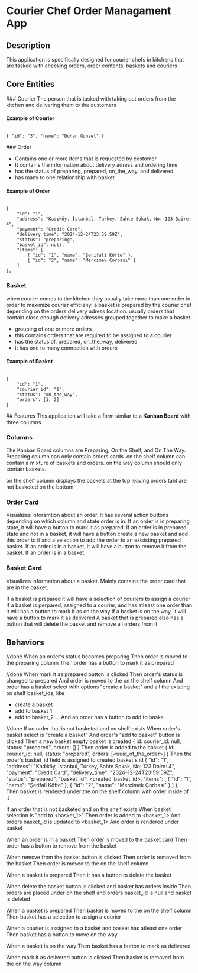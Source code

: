 # Courier Chef Order Managament App

## Description
This application is specifically designed for courier chefs in kitchens that are tasked with checking orders, order contents, baskets and couriers

## Core Entities

### Courier
The person that is tasked with taking out orders from the kitchen and delivering them to the customers

#### Example of Courier
<code>
{ "id": "3", "name": "Duhan Günsel" }
</code>

### Order
- Contains one or more items that is requested by customer
- It contains the information about delivery adress and ordering time
- has the status of preparing, prepared, on_the_way, and delivered
- has many to one relationship with basket

#### Example of Order
<code>
{
    "id": "1",
    "address": "Kadıköy, İstanbul, Turkey, Sahte Sokak, No: 123 Daire: 4",
    "payment": "Credit Card",
    "delivery_time": "2024-12-24T23:59:59Z",
    "status": "preparing",
    "basket_id": null,
    "items": [
        { "id": "1", "name": "Şerifali Köfte" },
        { "id": "2", "name": "Mercimek Çorbası" }
    ]
},
</code>

### Basket
when courier comes to the kitchen they usually take more than one order in order to maximize courier efficieny. a basket is prepared by the courier chef depending on the orders delivery adress location. usually orders that contain close enough delivery adresses grouped together to make a basket

- grouping of one or more orders
- this contains orders that are required to be assigned to a courier
- has the status of, prepared, on_the_way, delivered
- it has one to many connection with orders

#### Example of Basket
<code>
{
    "id": "1",
    "courier_id": "1",
    "status": "on_the_way",
    "orders": [1, 2]
}
</code>

## Features
This application will take a form similar to a <b>Kanban Board</b> with three columns.

### Columns
The Kanban Board columns are Preparing, On the Shelf, and On The Way. Preparing column can only contain orders cards. on the shelf column can contain a mixture of baskets and orders. on the way column should only contain baskets.

on the shelf column displays the baskets at the top leaving orders taht are not basketed on the bottom

### Order Card
Visualizes inforamtion about an order. It has several action buttons depending on which column and state order is in. If an order is in preparing state, it will have a button to mark it as prepared. If an order is in prepared state and not in a basket, it will have a button create a new basket and add this order to it and a selection to add the order to an exisisting prepared basket. If an order is in a basket, it will have a button to remove it from the basket. If an order is in a basket.

### Basket Card
Visualizes information about a basket. Mainly contains the order card that are in the basket. 

If a basket is prepared it will have a selection of couriers to assign a courier
If a basket is perpared, assigned to a courier, and has atleast one order than It will has a button to mark it as on the way
If a basket is on the way, it will have a button to mark it as delivered
A basket that is prepared also has a button that will delete the basket and remove all orders from it

## Behaviors

//done
When an order's status becomes preparing
Then order is moved to the preparing column
Then order has a button to mark it as prepared

//done
When mark it as prepared button is clicked
Then order's status is changed to prepared
And order is moved to the on the shelf column
And order has a basket select with options "create a basket" and all the existing on shelf basket_ids, like
- create a basket
- add to basket_1
- add to basket_2
...
And an order has a button to add to baske

//done
If an order that is not basketed and on shelf exists
When order's basket select is "create a basket"
And order's "add to basket" button is clicked
Then a new basket empty basket is created
{
    id: <uuid>
    courier_id: null,
    status: "prepared",
    orders: []
}
Then order is added to the basket
{
    id: <uuid>
    courier_id: null,
    status: "prepared",
    orders: [<uuid_of_the_order>]
}
Then the order's basket_id field is assigned to created basket's id
{
    "id": "1",
    "address": "Kadıköy, İstanbul, Turkey, Sahte Sokak, No: 123 Daire: 4",
    "payment": "Credit Card",
    "delivery_time": "2024-12-24T23:59:59Z",
    "status": "prepared",
    "basket_id": <created_basket_id>,
    "items": [
        { "id": "1", "name": "Şerifali Köfte" },
        { "id": "2", "name": "Mercimek Çorbası" }
    ]
},
Then basket is rendered under the on the shelf column with order inside of it


If an order that is not basketed and on the shelf exists
When basket selection is "add to <basket_1>"
Then order is added to <basket_1>
And orders basket_id is updated to <basket_1>
And order is rendered under basket

When an order is in a basket
Then order is moved to the basket card
Then order has a button to remove from the basket

When remove from the basket button is clicked
Then order is removed from the basket
Then order is moved to the on the shelf column

When a basket is prepared
Then it has a button to delete the basket

When delete the basket button is clicked
and basket has orders inside
Then orders are placed under on the shelf
and orders basket_id is null 
and basket is deleted

When a basket is prepared
Then basket is moved to the on the shelf column
Then basket has a selection to assign a courier

When a courier is assigned to a basket
and basket has atleast one order
Then basket has a button to move on the way

When a basket is on the way
Then basket has a button to mark as delivered

When mark it as delivered button is clicked
Then basket is removed from the on the way column
